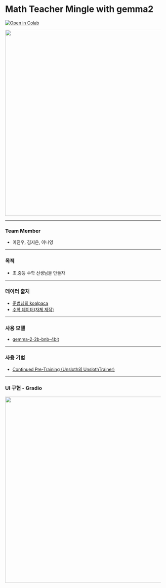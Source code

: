 # Math Teacher Mingle with gemma2
[![Open in Colab](https://colab.research.google.com/assets/colab-badge.svg)](https://colab.research.google.com/notebooks/gemma_sprint_notebook.ipynb)


<img src="https://huggingface.co/blog/assets/gemma2/thumbnail.jpg" width ="600" >



---
### Team Member
- 이진우, 김지은, 이나영
---
### 목적
- 초,중등 수학 선생님을 만들자
---
### 데이터 출처
- [준범님의 koalpaca](https://huggingface.co/datasets/beomi/KoAlpaca-v1.1a) <br>
- [수학 데이터(자체 제작)](https://huggingface.co/datasets/Envy1025/mathdata)
---
### 사용 모델
- [gemma-2-2b-bnb-4bit](unsloth/gemma-2-2b-bnb-4bit](https://huggingface.co/unsloth/gemma-2-2b-bnb-4bit)])
---
### 사용 기법
- [Continued Pre-Training (Unsloth의 UnslothTrainer)](https://devocean.sk.com/blog/techBoardDetail.do?ID=166285&boardType=techBlog)
---
### UI 구현 - Gradio
[<img src ="https://velog.velcdn.com/images/oka1313/post/5a89c960-1bdb-47ce-bf54-20758518b3a7/image.png" width ="600">](https://www.gradio.app/guides/quickstart)
